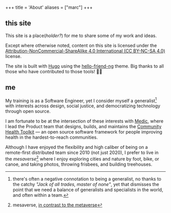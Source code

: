 +++
title = 'About'
aliases = ["marc"]
+++

## this site

This site is a place(*holder?*) for me to share some of my work and ideas.

Except where otherwise noted, content on this site is licensed under the [Attribution-NonCommercial-ShareAlike 4.0 International (CC BY-NC-SA 4.0)](https://creativecommons.org/licenses/by-nc-sa/4.0/) license.

The site is built with [Hugo](http://gohugo.io) using the [hello-friend-ng](https://github.com/rhazdon/hugo-theme-hello-friend-ng) theme. Big thanks to all those who have contributed to those tools! 🙌🏽

## me

My training is as a Software Engineer, yet I consider myself a generalist[^generalist] with interests across design, social justice, and democratizing technology through open source. 

I am fortunate to be at the intersection of these interests with [Medic](https://medic.org), where I lead the Product team that designs, builds, and maintains the [Community Health Toolkit](https://communityhealthtoolkit.org) — an open source software framework for people improving health in the hardest-to-reach communities. 

Although I have enjoyed the flexibility and high caliber of being on a remote-first distributed team since 2010 (not just 2020), I prefer to live in the *mesaverse*[^mesaverse] where I enjoy exploring cities and nature by foot, bike, or canoe, and taking photos, throwing frisbees, and building treehouses.

[^generalist]: there's often a negative connotation to being a generalist, no thanks to the catchy *"Jack of all trades, master of none"*, yet that dismisses the point that we need a balance of generalists and specialists in the world, and often within a team.
[^mesaverse]: mesaverse, [in contrast to the metaverse](https://medium.com/the-infinite-universe/awakening-from-the-metaverse-148ede48d72d)
